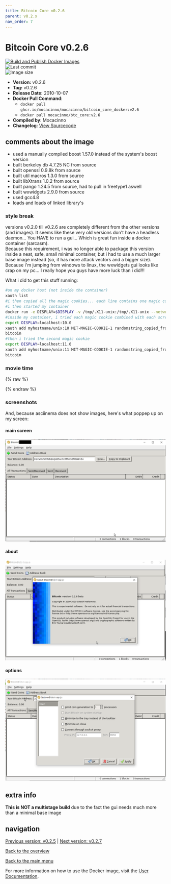 ```yaml
---
title: Bitcoin Core v0.2.6
parent: v0.2.x
nav_order: 7
---
```


# Bitcoin Core v0.2.6

[![Build and Publish Docker Images](https://github.com/mocacinno/bitcoin_core_docker/actions/workflows/build-and-publish.yml/badge.svg?branch=v2.6)](https://github.com/mocacinno/bitcoin_core_docker/actions/workflows/build-and-publish.yml)  
![Last commit](https://badgen.net/github/last-commit/mocacinno/bitcoin_core_docker/v2.6)  
![Image size](https://badgen.net/docker/size/mocacinno/btc_core/v2.6?color=green)  

- **Version:** v0.2.6
- **Tag:** v0.2.6
- **Release Date:** 2010-10-07
- **Docker Pull Command**:
  - `docker pull ghcr.io/mocacinno/mocacinno/bitcoin_core_docker:v2.6`
  - `docker pull mocacinno/btc_core:v2.6`
- **Compiled by**: Mocacinno
- **Changelog**: [View Sourcecode](https://github.com/bitcoin/bitcoin/tree/v0.2.6)

## comments about the image

- used a manually compiled boost 1.57.0 instead of the system's boost version
- built berkeley db 4.7.25 NC from source
- built openssl 0.9.8k from source
- built util macros 1.3.0 from source
- built libXtrans 1.0.2 from source
- built pango 1.24.5 from source, had to pull in freetype1 aswell
- built wxwidgets 2.9.0 from source
- used gcc4.8
- loads and loads of linked library's

### style break

versions v0.2.0 till v0.2.6 are completely different from the other versions (and images).
It seems like these very old versions don't have a headless daemon... You HAVE to run a gui... Which is great fun inside a docker container (sarcasm).  
Because this requirement, i was no longer able to package this version inside a neat, safe, small minimal container, but i had to use a much larger base image instead (so, it has more attack vectors and a bigger size). Because i'm jumping from windows to linux, the wxwidgets gui looks like crap on my pc... I really hope you guys have more luck than i did!!!

What i did to get this stuff running:

```bash
#on my docker host (not inside the container)
xauth list
#i then copied all the magic cookies... each line contains one magic cookie, corresponding to one screen!!!
#i then started my container
docker run -e DISPLAY=$DISPLAY -v /tmp/.X11-unix:/tmp/.X11-unix --network=host --entrypoint /bin/bash -it mocacinno/btc_core:v2.6
#inside my container, i tried each magic cookie combined with each screen... So for example this was one of my tries:
export DISPLAY=localhost:10.0
xauth add myhostname/unix:10 MIT-MAGIC-COOKIE-1 randomstring_copied_from_first_step
bitcoin
#then i tried the second magic cookie
export DISPLAY=localhost:11.0
xauth add myhostname/unix:11 MIT-MAGIC-COOKIE-1 randomstring_copied_from_first_step
bitcoin
```

### movie time

{% raw %}
<link rel="stylesheet" href="https://mocacinno.com/asciinema-player.css">
   <div id="fullnode"></div>
   <script src="https://mocacinno.com/asciinema-player.min.js"></script>
   <script>
      AsciinemaPlayer.create('./casts/v0.2.6.cast', document.getElementById('fullnode'));
   </script>
{% endraw %}

### screenshots

And, because asciinema does not show images, here's what poppep up on my screen:

#### main screen

![v0.2.6 gui screencap main screen](./images/v0.2.6_1.png)

#### about

![v0.2.6 gui screencap about screen](./images/v0.2.6_2.png)

#### options

![v0.2.6 gui screencap options screen](./images/v0.2.6_3.png)

## extra info

**This is NOT a multistage build** due to the fact the gui needs much more than a minimal base image

## navigation

[Previous version: v0.2.5](./v2.5.md) | [Next version: v0.2.7](./v2.7.md)

[Back to the overview](./Readme.md)

[Back to the main menu](../Readme.md)

For more information on how to use the Docker image, visit the [User Documentation](../userdocs/Readme.md).
